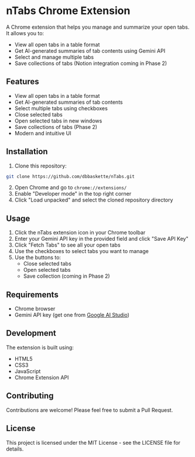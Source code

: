 # nTabs Chrome Extension

A Chrome extension that helps you manage and summarize your open tabs. It allows you to:
- View all open tabs in a table format
- Get AI-generated summaries of tab contents using Gemini API
- Select and manage multiple tabs
- Save collections of tabs (Notion integration coming in Phase 2)

## Features

- View all open tabs in a table format
- Get AI-generated summaries of tab contents
- Select multiple tabs using checkboxes
- Close selected tabs
- Open selected tabs in new windows
- Save collections of tabs (Phase 2)
- Modern and intuitive UI

## Installation

1. Clone this repository:
```bash
git clone https://github.com/dbbaskette/nTabs.git
```

2. Open Chrome and go to `chrome://extensions/`
3. Enable "Developer mode" in the top right corner
4. Click "Load unpacked" and select the cloned repository directory

## Usage

1. Click the nTabs extension icon in your Chrome toolbar
2. Enter your Gemini API key in the provided field and click "Save API Key"
3. Click "Fetch Tabs" to see all your open tabs
4. Use the checkboxes to select tabs you want to manage
5. Use the buttons to:
   - Close selected tabs
   - Open selected tabs
   - Save collection (coming in Phase 2)

## Requirements

- Chrome browser
- Gemini API key (get one from [Google AI Studio](https://makersuite.google.com/app/apikey))

## Development

The extension is built using:
- HTML5
- CSS3
- JavaScript
- Chrome Extension API

## Contributing

Contributions are welcome! Please feel free to submit a Pull Request.

## License

This project is licensed under the MIT License - see the LICENSE file for details. 